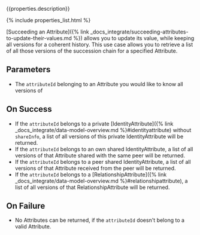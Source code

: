 {{properties.description}}

{% include properties_list.html %}

[Succeeding an Attribute]({% link _docs_integrate/succeeding-attributes-to-update-their-values.md %}) allows you to update its value, while keeping all versions for a coherent history.
This use case allows you to retrieve a list of all those versions of the succession chain for a specified Attribute.

## Parameters

- The `attributeId` belonging to an Attribute you would like to know all versions of

## On Success

- If the `attributeId` belongs to a private [IdentityAttribute]({% link _docs_integrate/data-model-overview.md %}#identityattribute) without `shareInfo`, a list of all versions of this private IdentityAttribute will be returned.
- If the `attributeId` belongs to an own shared IdentityAttribute, a list of all versions of that Attribute shared with the same peer will be returned.
- If the `attributeId` belongs to a peer shared IdentityAttribute, a list of all versions of that Attribute received from the peer will be returned.
- If the `attributeId` belongs to a [RelationshipAttribute]({% link _docs_integrate/data-model-overview.md %}#relationshipattribute), a list of all versions of that RelationshipAttribute will be returned.

## On Failure

- No Attributes can be returned, if the `attributeId` doesn't belong to a valid Attribute.
